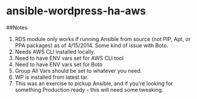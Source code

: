 # ansible-wordpress-ha-aws

##Notes
1. RDS module only works if running Ansible from source (not PIP, Apt, or PPA packages) as of 4/15/2014.  Some kind of issue with Boto.
2. Needs AWS CLI installed locally.
3. Need to have ENV vars set for AWS CLI tool
4. Need to have ENV vars set for Boto
5. Group All Vars should be set to whatever you need.
6. WP is installed from latest.tar.
7. This was an exercise to pickup Ansible, and if you're looking for something Production ready - this will need some tweaking.

